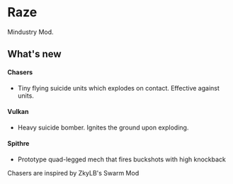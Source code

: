 # Raze
Mindustry Mod.
## What's new
#### Chasers
* Tiny flying suicide units which explodes on contact. Effective against units.
#### Vulkan
* Heavy suicide bomber. Ignites the ground upon exploding.
#### Spithre
* Prototype quad-legged mech that fires buckshots with high knockback



Chasers are inspired by ZkyLB's Swarm Mod

